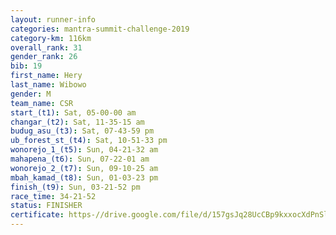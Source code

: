 ```yaml
---
layout: runner-info 
categories: mantra-summit-challenge-2019 
category-km: 116km 
overall_rank: 31
gender_rank: 26
bib: 19
first_name: Hery
last_name: Wibowo
gender: M
team_name: CSR
start_(t1): Sat, 05-00-00 am
changar_(t2): Sat, 11-35-15 am
budug_asu_(t3): Sat, 07-43-59 pm
ub_forest_st_(t4): Sat, 10-51-33 pm
wonorejo_1_(t5): Sun, 04-21-32 am
mahapena_(t6): Sun, 07-22-01 am
wonorejo_2_(t7): Sun, 09-10-25 am
mbah_kamad_(t8): Sun, 01-03-23 pm
finish_(t9): Sun, 03-21-52 pm
race_time: 34-21-52
status: FINISHER
certificate: https-//drive.google.com/file/d/157gsJq28UcCBp9kxxocXdPnSlI-g28D-/view?usp=sharing
---
```

